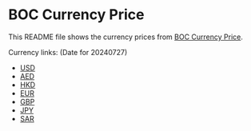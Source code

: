 # BOC Currency Price

This README file shows the currency prices from [BOC Currency Price](https://www.boc.cn/sourcedb/whpj/).

Currency links: (Date for 20240727)

- [USD](https://bocurrencyprice.techina.science/BOC_CURRENCY_PRICE/USD/20240727.json)
- [AED](https://bocurrencyprice.techina.science/BOC_CURRENCY_PRICE/AED/20240727.json)
- [HKD](https://bocurrencyprice.techina.science/BOC_CURRENCY_PRICE/HKD/20240727.json)
- [EUR](https://bocurrencyprice.techina.science/BOC_CURRENCY_PRICE/EUR/20240727.json)
- [GBP](https://bocurrencyprice.techina.science/BOC_CURRENCY_PRICE/GBP/20240727.json)
- [JPY](https://bocurrencyprice.techina.science/BOC_CURRENCY_PRICE/JPY/20240727.json)
- [SAR](https://bocurrencyprice.techina.science/BOC_CURRENCY_PRICE/SAR/20240727.json)
